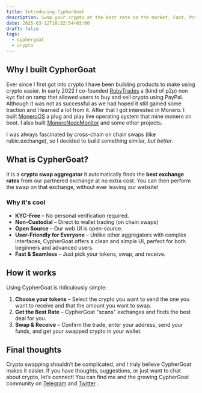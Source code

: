 ```yaml
---
title: Introducing CypherGoat
description: Swap your crypto at the best rate on the market. Fast, Private, Open source!
date: 2025-03-12T18:32:54+03:00
draft: false
tags:
  - cyphergoat
  - crypto
---
```

## Why I built CypherGoat
Ever since I first got into crypto I have been building products to make using crypto easier. In early 2022 I co-founded [RubyTrades](https://dsc.gg/rubytrades) a (kind of p2p) non kyc fiat on ramp that allowed users to buy and sell crypto using PayPal. Although it was not as successful as we had hoped it still gained some traction and I learned a lot from it.
After that I got interested in Monero. I built [MoneroOS](https://github.com/4rkal/moneroos) a plug and play live operating system that mine monero on boot. I also built [MoneroNodeMonitor](https://github.com/4rkal/MoneroNodeMonitor) and some other projects.

I was always fascinated by cross-chain on chain swaps (like rubic.exchange), so I decided to build something similar, *but better*. 

## What is CypherGoat?
It is a **crypto swap aggregator** it automatically finds the **best exchange rates** from our partnered exchange at no extra cost. You can then perform the swap on that exchange, without ever leaving our website!

### Why it's cool
- **KYC-Free** – No personal verification required.
- **Non-Custodial** – Direct to wallet trading (on chain swaps)
- **Open Source** – Our web UI is open-source.
- **User-Friendly for Everyone** – Unlike other aggregators with complex interfaces, CypherGoat offers a clean and simple UI, perfect for both beginners and advanced users.
- **Fast & Seamless** – Just pick your tokens, swap, and receive.

## How it works
Using CypherGoat is ridiculously simple: 
1. **Choose your tokens** – Select the crypto you want to send the one you want to receive and that the amount you want to swap. 
2. **Get the Best Rate** – CypherGoat "scans" exchanges and finds the best deal for you. 
3. **Swap & Receive** – Confirm the trade, enter your address, send your funds, and get your swapped crypto in your wallet.

## Final thoughts
Crypto swapping shouldn’t be complicated, and I truly believe CypherGoat makes it easier. If you have thoughts, suggestions, or just want to chat about crypto, let’s connect! You can find me and the growing CypherGoat community on [Telegram](https://t.me/cyphergoatcom) and [Twitter](https://x.com/cyphergoatcom) .

